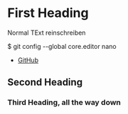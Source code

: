 # First Heading

Normal TExt reinschreiben

  $ git config --global core.editor nano

- [GitHub](https://github.com/)

## Second Heading

### Third Heading, all the way down


